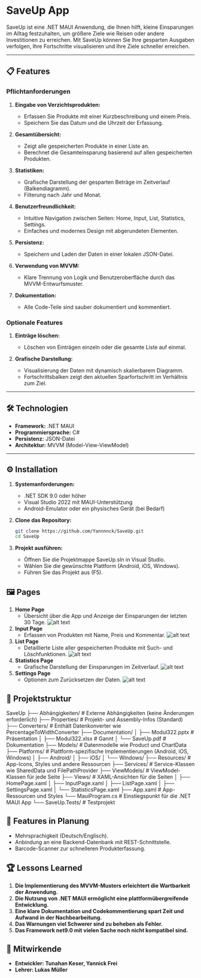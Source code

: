 # SaveUp App

SaveUp ist eine .NET MAUI Anwendung, die Ihnen hilft, kleine Einsparungen im Alltag festzuhalten, um größere Ziele wie Reisen oder andere Investitionen zu erreichen. Mit SaveUp können Sie Ihre gesparten Ausgaben verfolgen, Ihre Fortschritte visualisieren und Ihre Ziele schneller erreichen.

---

## 📋 **Features**
### Pflichtanforderungen
1. **Eingabe von Verzichtsprodukten:**
   - Erfassen Sie Produkte mit einer Kurzbeschreibung und einem Preis.
   - Speichern Sie das Datum und die Uhrzeit der Erfassung.

2. **Gesamtübersicht:**
   - Zeigt alle gespeicherten Produkte in einer Liste an.
   - Berechnet die Gesamteinsparung basierend auf allen gespeicherten Produkten.

3. **Statistiken:**
   - Grafische Darstellung der gesparten Beträge im Zeitverlauf (Balkendiagramm).
   - Filterung nach Jahr und Monat.

4. **Benutzerfreundlichkeit:**
   - Intuitive Navigation zwischen Seiten: Home, Input, List, Statistics, Settings.
   - Einfaches und modernes Design mit abgerundeten Elementen.

5. **Persistenz:**
   - Speichern und Laden der Daten in einer lokalen JSON-Datei.

6. **Verwendung von MVVM:**
   - Klare Trennung von Logik und Benutzeroberfläche durch das MVVM-Entwurfsmuster.

7. **Dokumentation:**
   - Alle Code-Teile sind sauber dokumentiert und kommentiert.

### Optionale Features
1. **Einträge löschen:**
   - Löschen von Einträgen einzeln oder die gesamte Liste auf einmal.

2. **Grafische Darstellung:**
   - Visualisierung der Daten mit dynamisch skalierbarem Diagramm.
   - Fortschrittsbalken zeigt den aktuellen Sparfortschritt im Verhältnis zum Ziel.

---

## 🛠 **Technologien**
- **Framework:** .NET MAUI
- **Programmiersprache:** C#
- **Persistenz:** JSON-Datei
- **Architektur:** MVVM (Model-View-ViewModel)

---

## ⚙️ **Installation**
1. **Systemanforderungen:**
   - .NET SDK 9.0 oder höher
   - Visual Studio 2022 mit MAUI-Unterstützung
   - Android-Emulator oder ein physisches Gerät (bei Bedarf)

2. **Clone das Repository:**
   ```bash
   git clone https://github.com/Yannnnck/SaveUp.git
   cd SaveUp

1. **Projekt ausführen:**
   - Öffnen Sie die Projektmappe SaveUp.sln in Visual Studio.
   - Wählen Sie die gewünschte Plattform (Android, iOS, Windows).
   - Führen Sie das Projekt aus (F5).

## 🖼 Pages
1. **Home Page**
   - Übersicht über die App und Anzeige der Einsparungen der letzten 30 Tage.
     ![alt text](image.png)
2. **Input Page**
   - Erfassen von Produkten mit Name, Preis und Kommentar.
     ![alt text](image-1.png)
3. **List Page**
   - Detaillierte Liste aller gespeicherten Produkte mit Such- und Löschfunktionen.
     ![alt text](image-2.png)
4. **Statistics Page**
   - Grafische Darstellung der Einsparungen im Zeitverlauf.
     ![alt text](image-3.png)
5. **Settings Page**
   - Optionen zum Zurücksetzen der Daten.
     ![alt text](image-4.png)

## 📂 Projektstruktur
SaveUp
├── Abhängigkeiten/            # Externe Abhängigkeiten (keine Änderungen erforderlich)
├── Properties/                # Projekt- und Assembly-Infos (Standard)
├── Converters/                # Enthält Datenkonverter wie PercentageToWidthConverter
├──  Documentation/
│   ├── Modul322.pptx          # Präsentation
│   ├── Modul322.xlsx          # Gannt
│   └── SaveUp.pdf             # Dokumentation
├── Models/                    # Datenmodelle wie Product und ChartData
├── Platforms/                 # Plattform-spezifische Implementierungen (Android, iOS, Windows)
│   ├── Android/
│   ├── iOS/
│   └── Windows/
├── Resources/                 # App-Icons, Styles und andere Ressourcen
├── Services/                  # Service-Klassen wie SharedData und FilePathProvider
├── ViewModels/                # ViewModel-Klassen für jede Seite
├── Views/                     # XAML-Ansichten für die Seiten
│   ├── HomePage.xaml
│   ├── InputPage.xaml
│   ├── ListPage.xaml
│   ├── SettingsPage.xaml
│   └── StatisticsPage.xaml
├── App.xaml                   # App-Ressourcen und Styles
└── MauiProgram.cs             # Einstiegspunkt für die .NET MAUI App
└── SaveUp.Tests/              # Testprojekt


## 🚀 Features in Planung
   - Mehrsprachigkeit (Deutsch/Englisch).
   - Anbindung an eine Backend-Datenbank mit REST-Schnittstelle.
   - Barcode-Scanner zur schnelleren Produkterfassung.

## 🏆 Lessons Learned
1. **Die Implementierung des MVVM-Musters erleichtert die Wartbarkeit der Anwendung.**
2. **Die Nutzung von .NET MAUI ermöglicht eine plattformübergreifende Entwicklung.**
3. **Eine klare Dokumentation und Codekommentierung spart Zeit und Aufwand in der Nachbearbeitung.**
4. **Das Warnungen viel Schwerer sind zu beheben als Fehler.**
5. **Das Framework net9.0 mit vielen Sache noch nicht kompatibel sind.**

## 👥 Mitwirkende
   - **Entwickler: Tunahan Keser, Yannick Frei**
   - **Lehrer: Lukas Müller**